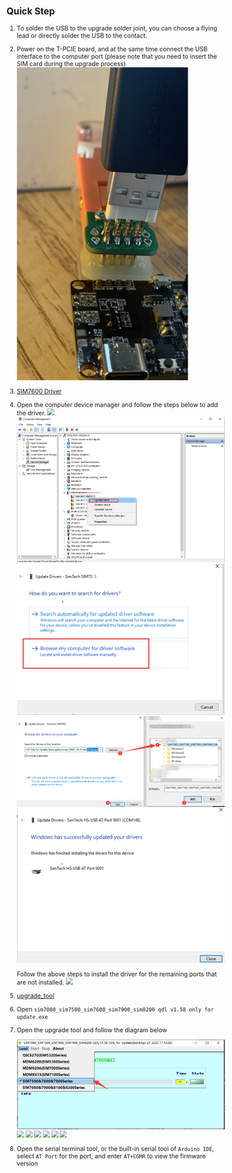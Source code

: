
## Quick Step

1. To solder the USB to the upgrade solder joint, you can choose a flying lead or directly solder the USB to the contact. 
2. Power on the T-PCIE board, and at the same time connect the USB interface to the computer port (please note that you need to insert the SIM card during the upgrade process) 
    ![](../image/7600SA/update_simxxxx_1.png)

3.  [SIM7600 Driver](https://github.com/Xinyuan-LilyGO/LilyGo-T-PCIE/tree/master/update_simxxxx_firmware/USB_driver)
4. Open the computer device manager and follow the steps below to add the driver. 
    ![](../image/7600SA/update_simxxxx_2.png)
    ![](../image/7600SA/update_simxxxx_3.png)
    ![](../image/7600SA/update_simxxxx_4.png)
    ![](../image/7600SA/update_sim7600_5.png)
    ![](../image/7600SA/update_simxxxx_6.png)

    Follow the above steps to install the driver for the remaining ports that are not installed.
    ![](../image/7600SA/update_sim7600_7.png)

5. [upgrade_tool](https://github.com/Xinyuan-LilyGO/LilyGo-T-PCIE/tree/master/update_simxxxx_firmware/upgrade_tool/SIM7080_SIM7500_SIM7600_SIM7900_SIM8200%20QDL%20V1.58%20Only%20for%20Update)
6. Open `sim7080_sim7500_sim7600_sim7900_sim8200 qdl v1.58 only for update.exe` 
7.  Open the upgrade tool and follow the diagram below 

    ![](../image/7600SA/update_sim7600_8.png)
    ![](../image/7600SA/update_simxxxx_9.png)
    ![](../image/7600SA/update_simxxxx_10.png)
    ![](../image/7600SA/update_simxxxx_11.png)
    ![](../image/7600SA/update_simxxxx_12.png)
    ![](../image/7600SA/update_simxxxx_13.png)
    ![](../image/7600SA/update_simxxxx_15.png)



8. Open the serial terminal tool, or the built-in serial tool of `Arduino IDE`, select `AT Port` for the port, and enter `AT+CGMR` to view the firmware version 




